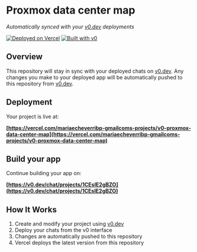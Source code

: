 # Proxmox data center map

*Automatically synced with your [v0.dev](https://v0.dev) deployments*

[![Deployed on Vercel](https://img.shields.io/badge/Deployed%20on-Vercel-black?style=for-the-badge&logo=vercel)](https://vercel.com/mariaecheverribp-gmailcoms-projects/v0-proxmox-data-center-map)
[![Built with v0](https://img.shields.io/badge/Built%20with-v0.dev-black?style=for-the-badge)](https://v0.dev/chat/projects/1CEsIE2gBZO)

## Overview

This repository will stay in sync with your deployed chats on [v0.dev](https://v0.dev).
Any changes you make to your deployed app will be automatically pushed to this repository from [v0.dev](https://v0.dev).

## Deployment

Your project is live at:

**[https://vercel.com/mariaecheverribp-gmailcoms-projects/v0-proxmox-data-center-map](https://vercel.com/mariaecheverribp-gmailcoms-projects/v0-proxmox-data-center-map)**

## Build your app

Continue building your app on:

**[https://v0.dev/chat/projects/1CEsIE2gBZO](https://v0.dev/chat/projects/1CEsIE2gBZO)**

## How It Works

1. Create and modify your project using [v0.dev](https://v0.dev)
2. Deploy your chats from the v0 interface
3. Changes are automatically pushed to this repository
4. Vercel deploys the latest version from this repository